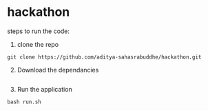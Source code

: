 # hackathon

steps to run the code:

1. clone the repo

```
git clone https://github.com/aditya-sahasrabuddhe/hackathon.git
```

2. Download the dependancies

```

```

3. Run the application

```
bash run.sh
```
